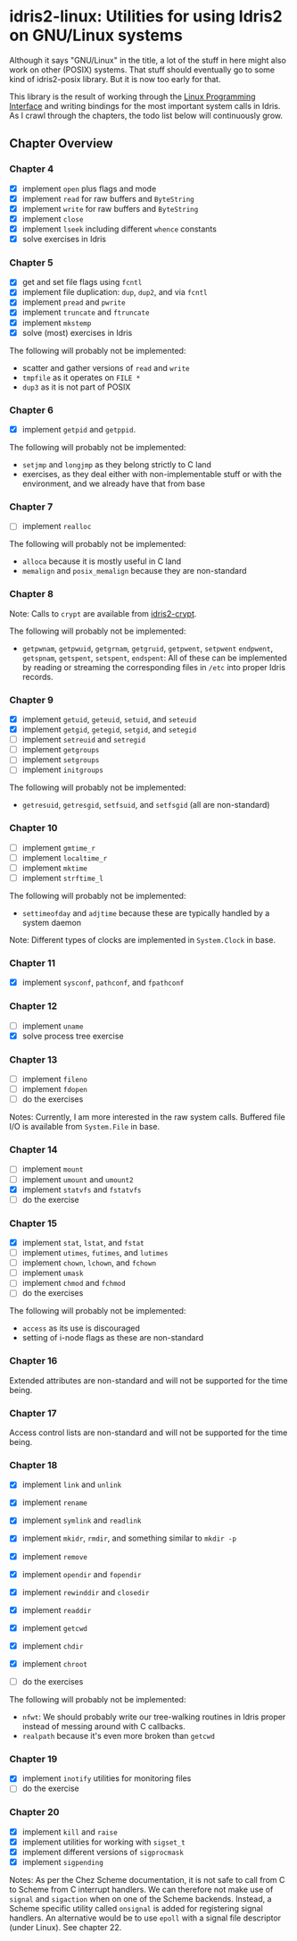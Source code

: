 # idris2-linux: Utilities for using Idris2 on GNU/Linux systems

Although it says "GNU/Linux" in the title, a lot of the stuff in here
might also work on other (POSIX) systems. That stuff should eventually
go to some kind of idris2-posix library. But it is now too early for
that.

This library is the result of working through the
[Linux Programming Interface](https://www.man7.org/tlpi/) and writing
bindings for the most important system calls in Idris. As I crawl
through the chapters, the todo list below will continuously grow.

## Chapter Overview

### Chapter 4

- [x] implement `open` plus flags and mode
- [x] implement `read` for raw buffers and `ByteString`
- [x] implement `write` for raw buffers and `ByteString`
- [x] implement `close`
- [x] implement `lseek` including different `whence` constants
- [x] solve exercises in Idris

### Chapter 5

- [x] get and set file flags using `fcntl`
- [x] implement file duplication: `dup`, `dup2`, and via `fcntl`
- [x] implement `pread` and `pwrite`
- [x] implement `truncate` and `ftruncate`
- [x] implement `mkstemp`
- [x] solve (most) exercises in Idris

The following will probably not be implemented:

* scatter and gather versions of `read` and `write`
* `tmpfile` as it operates on `FILE *`
* `dup3` as it is not part of POSIX

### Chapter 6

- [x] implement `getpid` and `getppid`.

The following will probably not be implemented:

* `setjmp` and `longjmp` as they belong strictly to C land
* exercises, as they deal either with non-implementable stuff or with the
  environment, and we already have that from base

### Chapter 7

- [ ] implement `realloc`

The following will probably not be implemented:

* `alloca` because it is mostly useful in C land
* `memalign` and `posix_memalign` because they are non-standard

### Chapter 8

Note: Calls to `crypt` are available from [idris2-crypt](https://github.com/stefan-hoeck/idris2-crypt).

The following will probably not be implemented:

* `getpwnam`, `getpwuid`, `getgrnam`, `getgruid`, `getpwent`, `setpwent`
  `endpwent`, `getspnam`, `getspent`, `setspent`, `endspent`: All of these
  can be implemented by reading or streaming the corresponding files in `/etc`
  into proper Idris records.

### Chapter 9

- [x] implement `getuid`, `geteuid`, `setuid`, and `seteuid`
- [x] implement `getgid`, `getegid`, `setgid`, and `setegid`
- [ ] implement `setreuid` and `setregid`
- [ ] implement `getgroups`
- [ ] implement `setgroups`
- [ ] implement `initgroups`

The following will probably not be implemented:

* `getresuid`, `getresgid`, `setfsuid`, and `setfsgid` (all are non-standard)

### Chapter 10

- [ ] implement `gmtime_r`
- [ ] implement `localtime_r`
- [ ] implement `mktime`
- [ ] implement `strftime_l`

The following will probably not be implemented:

* `settimeofday` and `adjtime` because these are typically handled by
  a system daemon

Note: Different types of clocks are implemented in `System.Clock` in base.

### Chapter 11

- [x] implement `sysconf`, `pathconf`, and `fpathconf`

### Chapter 12

- [ ] implement `uname`
- [x] solve process tree exercise

### Chapter 13

- [ ] implement `fileno`
- [ ] implement `fdopen`
- [ ] do the exercises

Notes: Currently, I am more interested in the raw system calls. Buffered
file I/O is available from `System.File` in base.

### Chapter 14

- [ ] implement `mount`
- [ ] implement `umount` and `umount2`
- [x] implement `statvfs` and `fstatvfs`
- [ ] do the exercise

### Chapter 15

- [x] implement `stat`, `lstat`, and `fstat`
- [ ] implement `utimes`, `futimes`, and `lutimes`
- [ ] implement `chown`, `lchown`, and `fchown`
- [ ] implement `umask`
- [ ] implement `chmod` and `fchmod`
- [ ] do the exercises

The following will probably not be implemented:

* `access` as its use is discouraged
* setting of i-node flags as these are non-standard

### Chapter 16

Extended attributes are non-standard and will not be supported
for the time being.

### Chapter 17

Access control lists are non-standard and will not be supported
for the time being.

### Chapter 18

- [x] implement `link` and `unlink`
- [x] implement `rename`
- [x] implement `symlink` and `readlink`
- [x] implement `mkidr`, `rmdir`, and something similar to `mkdir -p`
- [x] implement `remove`
- [x] implement `opendir` and `fopendir`
- [x] implement `rewinddir` and `closedir`
- [x] implement `readdir`
- [x] implement `getcwd`
- [x] implement `chdir`
- [x] implement `chroot`
- [ ] do the exercises


The following will probably not be implemented:

* `nfwt`: We should probably write our tree-walking routines in
  Idris proper instead of messing around with C callbacks.
* `realpath` because it's even more broken than `getcwd`

### Chapter 19

- [x] implement `inotify` utilities for monitoring files
- [ ] do the exercise

### Chapter 20

- [x] implement `kill` and `raise`
- [x] implement utilities for working with `sigset_t`
- [x] implement different versions of `sigprocmask`
- [x] implement `sigpending`

Notes: As per the Chez Scheme documentation, it is not safe to call from
C to Scheme from C interrupt handlers. We can therefore not make use
of `signal` and `sigaction` when on one of the Scheme backends. Instead,
a Scheme specific utility called `onsignal` is added for registering
signal handlers. An alternative would be to use `epoll` with a signal
file descriptor (under Linux). See chapter 22.
